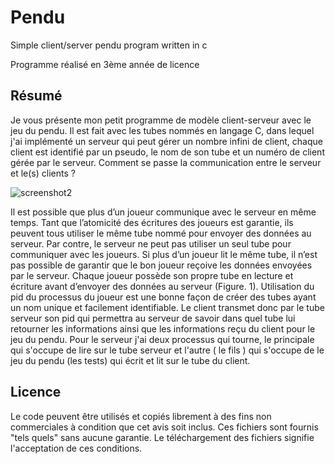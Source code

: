 # Pendu
Simple client/server pendu program written in c

Programme réalisé en 3ème année de licence

## Résumé

Je vous présente mon petit programme de modèle client-serveur avec le jeu du pendu.
Il est fait avec les tubes nommés en langage C, dans lequel j'ai implémenté un serveur
qui peut gérer un nombre infini de client, chaque client est identifié par un pseudo, le
nom de son tube et un numéro de client gérée par le serveur.
Comment se passe la communication entre le serveur et le(s) clients ?

![screenshot2](https://user-images.githubusercontent.com/26382145/33632581-720c6b6e-d9e4-11e7-8d4c-48488bd4432a.jpg)

Il est possible que plus d’un joueur communique avec le serveur en même temps. Tant
que l’atomicité des écritures des joueurs est garantie, ils peuvent tous utiliser le même
tube nommé pour envoyer des données au serveur.
Par contre, le serveur ne peut pas utiliser un seul tube pour communiquer avec les
joueurs. Si plus d’un joueur lit le même tube, il n’est pas possible de garantir que le bon
joueur reçoive les données envoyées par le serveur.
Chaque joueur possède son propre tube en lecture et écriture avant d’envoyer des
données au serveur (Figure. 1). Utilisation du pid du processus du joueur est une bonne
façon de créer des tubes ayant un nom unique et facilement identifiable. Le client
transmet donc par le tube serveur son pid qui permettra au serveur de savoir dans quel
tube lui retourner les informations ainsi que les informations reçu du client pour le jeu
du pendu.
Pour le serveur j'ai deux processus qui tourne, le principale qui s'occupe de lire sur le
tube serveur et l'autre ( le fils ) qui s'occupe de le jeu du pendu (les tests) qui écrit et lit
sur le tube du client.

## Licence
Le code peuvent être utilisés et copiés librement à des fins non commerciales à condition que cet avis soit inclus. Ces fichiers sont fournis "tels quels" sans aucune garantie. Le téléchargement des fichiers signifie l'acceptation de ces conditions.
